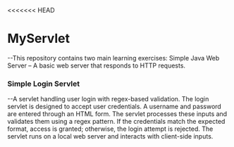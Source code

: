<<<<<<< HEAD
# MyServlet
--This repository contains two main learning exercises: Simple Java Web Server – A basic web server that responds to HTTP requests.
### Simple Login Servlet 
--A servlet handling user login with regex-based validation. The login servlet is designed to accept user credentials. A username and password are entered through an HTML form. The servlet processes these inputs and validates them using a regex pattern. If the credentials match the expected format, access is granted; otherwise, the login attempt is rejected. The servlet runs on a local web server and interacts with client-side inputs.

